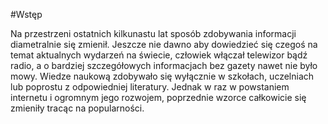 #Wstęp
<p>
Na przestrzeni ostatnich kilkunastu lat sposób zdobywania informacji diametralnie się zmienił. Jeszcze nie dawno aby dowiedzieć się czegoś na temat aktualnych wydarzeń na świecie, człowiek włączał telewizor bądź radio, a o bardziej szczegółowych informacjach bez gazety nawet nie było mowy. Wiedze naukową zdobywało się wyłącznie w szkołach, uczelniach lub poprostu z odpowiedniej literatury. Jednak w raz w powstaniem internetu i ogromnym jego rozwojem, poprzednie wzorce całkowicie się zmieniły tracąc na popularności.
</p>